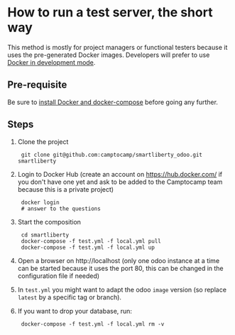 # How to run a test server, the short way

This method is mostly for project managers or functional testers because it uses the pre-generated Docker images. Developers will prefer to use [Docker in development mode](development.md).

## Pre-requisite

Be sure to [install Docker and docker-compose](prerequisite.md) before going any further.

## Steps

1. Clone the project

        git clone git@github.com:camptocamp/smartliberty_odoo.git smartliberty

2. Login to Docker Hub (create an account on https://hub.docker.com/ if you
   don't have one yet and ask to be added to the Camptocamp team because this
   is a private project)

        docker login
        # answer to the questions

3. Start the composition

        cd smartliberty
        docker-compose -f test.yml -f local.yml pull
        docker-compose -f test.yml -f local.yml up

4. Open a browser on http://localhost (only one odoo instance at a time can be
   started because it uses the port 80, this can be changed in the
   configuration file if needed)

4. In `test.yml` you might want to adapt the odoo `image` version (so replace `latest` by a specific tag or branch).

5. If you want to drop your database, run:

        docker-compose -f test.yml -f local.yml rm -v
